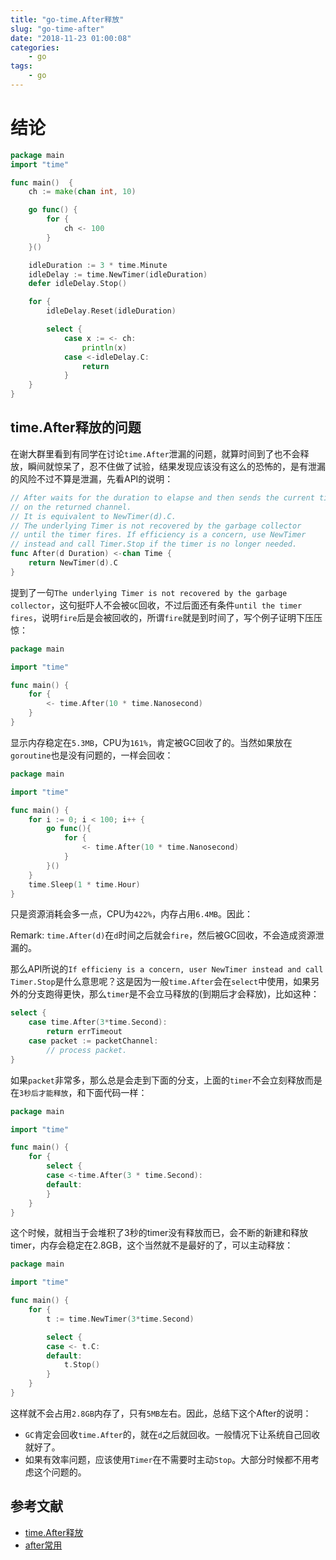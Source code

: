 ```yaml
---
title: "go-time.After释放"
slug: "go-time-after"
date: "2018-11-23 01:00:08"
categories:
    - go
tags:
    - go
---
```


# 结论

```go
package main
import "time"

func main()  {
    ch := make(chan int, 10)

    go func() {
        for {
            ch <- 100
        }
    }()

    idleDuration := 3 * time.Minute
    idleDelay := time.NewTimer(idleDuration)
    defer idleDelay.Stop()

    for {
        idleDelay.Reset(idleDuration)

        select {
            case x := <- ch:
                println(x)
            case <-idleDelay.C:
                return
            }
    }
}
```

## time.After释放的问题

在谢大群里看到有同学在讨论`time.After`泄漏的问题，就算时间到了也不会释放，瞬间就惊呆了，忍不住做了试验，结果发现应该没有这么的恐怖的，是有泄漏的风险不过不算是泄漏，先看API的说明：
```go
// After waits for the duration to elapse and then sends the current time
// on the returned channel.
// It is equivalent to NewTimer(d).C.
// The underlying Timer is not recovered by the garbage collector
// until the timer fires. If efficiency is a concern, use NewTimer
// instead and call Timer.Stop if the timer is no longer needed.
func After(d Duration) <-chan Time {
    return NewTimer(d).C
}
```
提到了一句`The underlying Timer is not recovered by the garbage collector`，这句挺吓人不会被`GC`回收，不过后面还有条件`until the timer fires`，说明`fire`后是会被回收的，所谓`fire`就是到时间了，写个例子证明下压压惊：
```go
package main

import "time"

func main() {
    for {
        <- time.After(10 * time.Nanosecond)
    }
}
```
显示内存稳定在`5.3MB`，CPU为`161%`，肯定被GC回收了的。当然如果放在`goroutine`也是没有问题的，一样会回收：
```go
package main

import "time"

func main() {
    for i := 0; i < 100; i++ {
        go func(){
            for {
                <- time.After(10 * time.Nanosecond)
            }
        }()
    }
    time.Sleep(1 * time.Hour)
}
```
只是资源消耗会多一点，CPU为`422%`，内存占用`6.4MB`。因此：

Remark: `time.After(d)`在`d`时间之后就会`fire`，然后被GC回收，不会造成资源泄漏的。

那么API所说的`If efficieny is a concern, user NewTimer instead and call Timer.Stop`是什么意思呢？这是因为一般`time.After`会在`select`中使用，如果另外的分支跑得更快，那么`timer`是不会立马释放的(到期后才会释放)，比如这种：

```go
select {
    case time.After(3*time.Second):
        return errTimeout
    case packet := packetChannel:
        // process packet.
}
```
如果`packet`非常多，那么总是会走到下面的分支，上面的`timer`不会立刻释放而是在`3秒后才能释放`，和下面代码一样：
```go
package main

import "time"

func main() {
    for {
        select {
        case <-time.After(3 * time.Second):
        default:
        }
    }
}
```
这个时候，就相当于会堆积了3秒的timer没有释放而已，会不断的新建和释放timer，内存会稳定在2.8GB，这个当然就不是最好的了，可以主动释放：

```go
package main

import "time"

func main() {
    for {
        t := time.NewTimer(3*time.Second)

        select {
        case <- t.C:
        default:
            t.Stop()
        }
    }
}
```
这样就不会占用`2.8GB`内存了，只有`5MB`左右。因此，总结下这个After的说明：

- `GC`肯定会回收`time.After`的，就在`d`之后就回收。一般情况下让系统自己回收就好了。
- 如果有效率问题，应该使用`Timer`在不需要时主动`Stop`。大部分时候都不用考虑这个问题的。

## 参考文献

- [time.After释放](https://gocn.io/article/403)
- [after常用](http://xiaorui.cc/2019/02/11/%E5%88%86%E6%9E%90golang-time-after%E5%BC%95%E8%B5%B7%E5%86%85%E5%AD%98%E6%9A%B4%E5%A2%9Eoom%E9%97%AE%E9%A2%98/)
